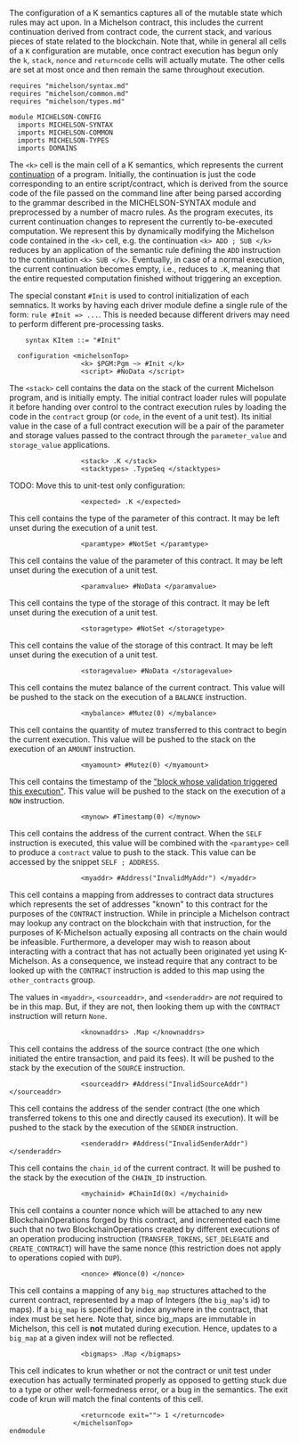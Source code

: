 The configuration of a K semantics captures all of the mutable state which rules
may act upon. In a Michelson contract, this includes the current continuation
derived from contract code, the current stack, and various pieces of state
related to the blockchain. Note that, while in general all cells of a `K`
configuration are mutable, once contract execution has begun only the `k`,
`stack`, `nonce` and `returncode` cells will actually mutate. The other cells
are set at most once and then remain the same throughout execution.

```k
requires "michelson/syntax.md"
requires "michelson/common.md"
requires "michelson/types.md"

module MICHELSON-CONFIG
  imports MICHELSON-SYNTAX
  imports MICHELSON-COMMON
  imports MICHELSON-TYPES
  imports DOMAINS
```

The `<k>` cell is the main cell of a K semantics, which represents the current
[continuation](https://en.wikipedia.org/wiki/Continuation) of a program.
Initially, the continuation is just the code corresponding to an entire
script/contract, which is derived from the source code of the file passed on the
command line after being parsed according to the grammar described in the
MICHELSON-SYNTAX module and preprocessed by a number of macro rules. As the
program executes, its current continuation changes to represent the currently
to-be-executed computation. We represent this by dynamically modifying the
Michelson code contained in the `<k>` cell, e.g. the continuation
`<k> ADD ; SUB </k>` reduces by an application of the semantic rule defining the
`ADD` instruction to the continuation `<k> SUB </k>`. Eventually, in case of a
normal execution, the current continuation becomes empty, i.e., reduces to `.K`,
meaning that the entire requested computation finished without triggering an
exception.

The special constant `#Init` is used to control initialization of each
semnatics. It works by having each driver module define a single rule of the
form: `rule #Init => ...`. This is needed because different drivers may need to
perform different pre-processing tasks.

```k
    syntax KItem ::= "#Init"
```

```k
  configuration <michelsonTop>
                  <k> $PGM:Pgm ~> #Init </k>
                  <script> #NoData </script>
```

The `<stack>` cell contains the data on the stack of the current Michelson
program, and is initially empty. The initial contract loader rules will populate
it before handing over control to the contract execution rules by loading the
code in the `contract` group (or `code`, in the event of a unit test). Its
initial value in the case of a full contract execution will be a pair of the
parameter and storage values passed to the contract through the
`parameter_value` and `storage_value` applications.

```k
                  <stack> .K </stack>
                  <stacktypes> .TypeSeq </stacktypes>
```

TODO: Move this to unit-test only configuration:

```k
                  <expected> .K </expected>
```

This cell contains the type of the parameter of this contract. It may be left
unset during the execution of a unit test.

```k
                  <paramtype> #NotSet </paramtype>
```

This cell contains the value of the parameter of this contract. It may be left
unset during the execution of a unit test.

```k
                  <paramvalue> #NoData </paramvalue>
```

This cell contains the type of the storage of this contract. It may be left
unset during the execution of a unit test.

```k
                  <storagetype> #NotSet </storagetype>
```

This cell contains the value of the storage of this contract. It may be left
unset during the execution of a unit test.

```k
                  <storagevalue> #NoData </storagevalue>
```

This cell contains the mutez balance of the current contract. This value will be
pushed to the stack on the execution of a `BALANCE` instruction.

```k
                  <mybalance> #Mutez(0) </mybalance>
```

This cell contains the quantity of mutez transferred to this contract to begin
the current execution. This value will be pushed to the stack on the execution
of an `AMOUNT` instruction.

```k
                  <myamount> #Mutez(0) </myamount>
```

This cell contains the timestamp of the ["block whose validation triggered this
execution"](https://tezos.gitlab.io/whitedoc/michelson.html). This value will be
pushed to the stack on the execution of a `NOW` instruction.

```k
                  <mynow> #Timestamp(0) </mynow>
```

This cell contains the address of the current contract. When the `SELF`
instruction is executed, this value will be combined with the `<paramtype>` cell
to produce a `contract` value to push to the stack. This value can be accessed
by the snippet `SELF ; ADDRESS`.

[//]: # (Note that next proposal will probably add a SELF_ADDRESS instruction for this: https://gitlab.com/cryptiumlabs/tezos/-/merge_requests/75)

```k
                  <myaddr> #Address("InvalidMyAddr") </myaddr>
```

This cell contains a mapping from addresses to contract data structures which
represents the set of addresses "known" to this contract for the purposes of the
`CONTRACT` instruction. While in principle a Michelson contract may lookup any
contract on the blockchain with that instruction, for the purposes of
K-Michelson actually exposing all contracts on the chain would be infeasible.
Furthermore, a developer may wish to reason about interacting with a contract
that has not actually been originated yet using K-Michelson. As a consequence,
we instead require that any contract to be looked up with the `CONTRACT`
instruction is added to this map using the `other_contracts` group.

The values in `<myaddr>`, `<sourceaddr>`, and `<senderaddr>` are *not* required
to be in this map. But, if they are not, then looking them up with the
`CONTRACT` instruction will return `None`.

```k
                  <knownaddrs> .Map </knownaddrs>
```

This cell contains the address of the source contract (the one which initiated
the entire transaction, and paid its fees). It will be pushed to the stack by
the execution of the `SOURCE` instruction.

```k
                  <sourceaddr> #Address("InvalidSourceAddr") </sourceaddr>
```

This cell contains the address of the sender contract (the one which transferred
tokens to this one and directly caused its execution). It will be pushed to the
stack by the execution of the `SENDER` instruction.

```k
                  <senderaddr> #Address("InvalidSenderAddr") </senderaddr>
```

This cell contains the `chain_id` of the current contract. It will be pushed to
the stack by the execution of the `CHAIN_ID` instruction.

```k
                  <mychainid> #ChainId(0x) </mychainid>
```

This cell contains a counter nonce which will be attached to any new
BlockchainOperations forged by this contract, and incremented each time such
that no two BlockchainOperations created by different executions of an operation
producing instruction (`TRANSFER_TOKENS`, `SET_DELEGATE` and `CREATE_CONTRACT`)
will have the same nonce (this restriction does not apply to operations copied
with `DUP`).

```k
                  <nonce> #Nonce(0) </nonce>
```

This cell contains a mapping of any `big_map` structures attached to the current
contract, represented by a map of Integers (the `big_map`'s id) to maps). If a
`big_map` is specified by index anywhere in the contract, that index must be set
here. Note that, since big\_maps are immutable in Michelson, this cell is
**not** mutated during execution. Hence, updates to a `big_map` at a given index
will not be reflected.

[//]: # (I find it a bit strange to say that `big_map` are immutable; the purpose of the
UPDATE instruction is really to update the `big_map`; it is however true that the
`big_map` is not updated during the execution but right after execution.)

```k
                  <bigmaps> .Map </bigmaps>
```

This cell indicates to krun whether or not the contract or unit test under
execution has actually terminated properly as opposed to getting stuck due to a
type or other well-formedness error, or a bug in the semantics. The exit code of
krun will match the final contents of this cell.

```k
                  <returncode exit=""> 1 </returncode>
                </michelsonTop>
endmodule
```
